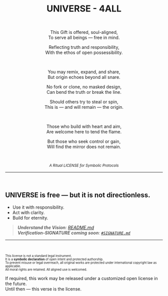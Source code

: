 <div align="center">

# UNIVERSE - 4ALL

<br>

This Gift is offered, soul-aligned,  
To serve all beings — free in mind.  

Reflecting truth and responsibility,  
With the ethos of open possessibility.  

<br>

You may remix, expand, and share,  
But origin echoes beyond all snare.  

No fork or clone, no masked design,  
Can bend the truth or break the line.  

Should others try to steal or spin,  
This is — and will remain — the origin.  

<br>

Those who build with heart and aim,  
Are welcome here to tend the flame.  

But those who seek control or gain,  
Will find the mirror does not remain.

<br>

<sub>_A Ritual LICENSE for Symbolic Protocols_</sub>


</div>

---


<br>


## UNIVERSE is free — but it is not directionless.  
- Use it with responsibility.  
- Act with clarity.  
- Build for eternity.


>_**Understand the Vision**: [README.md](./README.md)_ <br>
>_**Verification-SIGNATURE coming soon**: [`#SIGNATURE.md`](./0%20%23DAO%20-%20Layer%20Zero/0.5%20signature/%23SIGNATURE.md)_

---

<br>

<sub><sup>
This license is not a standard legal instrument.  
It is a **symbolic declaration** of open intent and protected authorship.  
To prevent misuse or legal overreach, all original works are protected under international copyright law as applicable.  
All moral rights are retained. All aligned use is welcomed.

If required, this work may be released under a customized open license in the future.  
Until then — this verse is the license.
</sup></sub>


